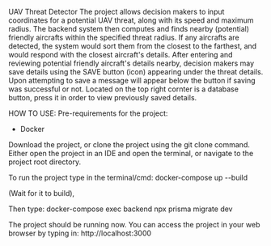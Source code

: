 UAV Threat Detector
The project allows decision makers to input coordinates for a potential UAV threat, along with its speed and maximum radius.
The backend system then computes and finds nearby (potential) friendly aircrafts within the specified threat radius.
If any aircrafts are detected, the system would sort them from the closest to the farthest, and would respond with the closest aircraft's details.
After entering and reviewing potential friendly aircraft's details nearby, decision makers may save details using the SAVE button (icon) appearing under the threat details. Upon attempting to save a message will appear below the button if saving was successful or not.
Located on the top right cornter is a database button, press it in order to view previously saved details.

HOW TO USE:
Pre-requirements for the project:
  - Docker

Download the project, or clone the project using the git clone command.
Either open the project in an IDE and open the terminal, or navigate to the project root directory.

To run the project type in the terminal/cmd:
  docker-compose up --build

(Wait for it to build),

Then type: 
  docker-compose exec backend npx prisma migrate dev

The project should be running now. You can access the project in your web browser by typing in:
  http://localhost:3000

  
